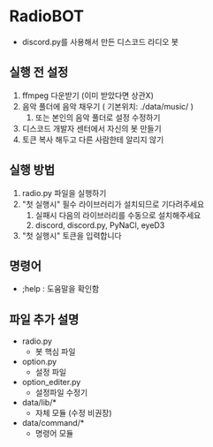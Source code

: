 # RadioBOT
- discord.py를 사용해서 만든 디스코드 라디오 봇

## 실행 전 설정
1. ffmpeg 다운받기 (이미 받았다면 상관X)
2. 음악 풀더에 음악 채우기 ( 기본위치: ./data/music/ )
    1. 또는 본인의 음악 풀더로 설정 수정하기
3. 디스코드 개발자 센터에서 자신의 봇 만들기
4. 토큰 복사 해두고 다른 사람한테 알리지 않기

## 실행 방법
1. radio.py 파일을 실행하기
2. "첫 실행시" 필수 라이브러리가 설치되므로 기다려주세요
    1. 실패시 다음의 라이브러리를 수동으로 설치해주세요
    2. discord, discord.py, PyNaCl, eyeD3
3. "첫 실행시" 토큰을 입력합니다

## 명령어
- ;help : 도움말을 확인함

## 파일 추가 설명
- radio.py
    - 봇 핵심 파일
- option.py
    - 설정 파일
- option_editer.py
    - 설정파일 수정기
- data/lib/*
    - 자체 모듈 (수정 비권장)
- data/command/*
    - 명령어 모듈
